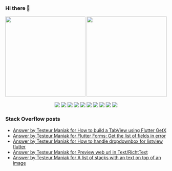 ### Hi there 👋

<p align="left">
 <a>
  <img height="250em" src="https://github-readme-stats.vercel.app/api?username=TesteurManiak&theme=tokyonight" />
  <img height="250em" src="https://github-readme-stackoverflow.vercel.app/?userID=9942346&theme=dark" />
 </a>
</p>

<p align="center">
 <img src="https://img.shields.io/badge/javascript%20-%23323330.svg?&style=for-the-badge&logo=javascript&logoColor=%23F7DF1E"/>
 <img src="https://img.shields.io/badge/c%20-%2300599C.svg?&style=for-the-badge&logo=c&logoColor=white"/>
 <img src="https://img.shields.io/badge/c++%20-%2300599C.svg?&style=for-the-badge&logo=c%2B%2B&ogoColor=white"/>
 <img src="https://img.shields.io/badge/dart-%230175C2.svg?&style=for-the-badge&logo=dart&logoColor=white"/>
 <img src="https://img.shields.io/badge/Flutter%20-%2302569B.svg?&style=for-the-badge&logo=Flutter&logoColor=white" />
 <img src="https://img.shields.io/badge/swift-%23FA7343.svg?&style=for-the-badge&logo=swift&logoColor=white"/>
 <img src="https://img.shields.io/badge/git%20-%23F05033.svg?&style=for-the-badge&logo=git&logoColor=white"/>
 <img src="https://img.shields.io/badge/gitlab%20-%23181717.svg?&style=for-the-badge&logo=gitlab&logoColor=white"/>
 <img src="https://img.shields.io/badge/github%20-%23121011.svg?&style=for-the-badge&logo=github&logoColor=white"/>
 <img src="https://img.shields.io/badge/firebase%20-%23039BE5.svg?&style=for-the-badge&logo=firebase"/>
</p>

### Stack Overflow posts

<!-- STACKOVERFLOW:START -->
- [Answer by Testeur Maniak for How to build a TabView using Flutter GetX](https://stackoverflow.com/questions/63924491/how-to-build-a-tabview-using-flutter-getx/63934575#63934575)
- [Answer by Testeur Maniak for Flutter Forms: Get the list of fields in error](https://stackoverflow.com/questions/63833619/flutter-forms-get-the-list-of-fields-in-error/63836043#63836043)
- [Answer by Testeur Maniak for How to handle dropdownbox for listview flutter](https://stackoverflow.com/questions/63774520/how-to-handle-dropdownbox-for-listview-flutter/63775316#63775316)
- [Answer by Testeur Maniak for Preview web url in Text/RichtText](https://stackoverflow.com/questions/63772376/preview-web-url-in-text-richttext/63773246#63773246)
- [Answer by Testeur Maniak for A list of stacks with an text on top of an image](https://stackoverflow.com/questions/63767454/a-list-of-stacks-with-an-text-on-top-of-an-image/63768555#63768555)
<!-- STACKOVERFLOW:END -->
